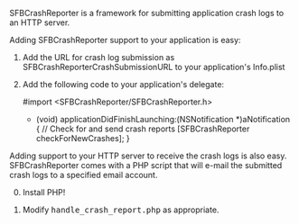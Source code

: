 SFBCrashReporter is a framework for submitting application crash logs to an HTTP server.

Adding SFBCrashReporter support to your application is easy:

1.  Add the URL for crash log submission as SFBCrashReporterCrashSubmissionURL to your application's Info.plist

2.  Add the following code to your application's delegate:

    \#import <SFBCrashReporter/SFBCrashReporter.h>

    - (void) applicationDidFinishLaunching:(NSNotification *)aNotification
    {
	// Check for and send crash reports
	[SFBCrashReporter checkForNewCrashes];
    }

Adding support to your HTTP server to receive the crash logs is also easy.  SFBCrashReporter comes with a PHP script that will e-mail the submitted crash logs to a specified email account.

0.  Install PHP!

1.  Modify <tt>handle_crash_report.php</tt> as appropriate.
